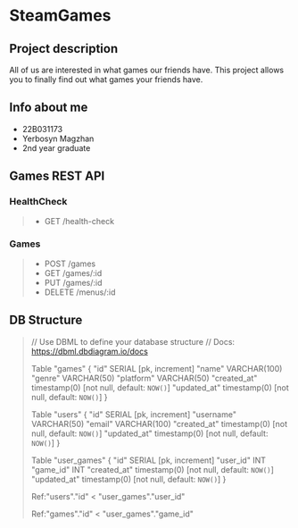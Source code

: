 # SteamGames

## Project description 

All of us are interested in what games our friends have. This project allows you to finally find out what games your friends have.

## Info about me

- 22B031173
- Yerbosyn Magzhan
- 2nd year graduate 

## Games REST API

### HealthCheck

> - GET /health-check

### Games

> - POST /games
> - GET /games/:id
> - PUT /games/:id
> - DELETE /menus/:id

## DB Structure

> // Use DBML to define your database structure
> // Docs: https://dbml.dbdiagram.io/docs
>
> Table "games" {
>  "id" SERIAL [pk, increment]
>  "name" VARCHAR(100)
>  "genre" VARCHAR(50)
>  "platform" VARCHAR(50)
>  "created_at" timestamp(0) [not null, default: `NOW()`]
>  "updated_at" timestamp(0) [not null, default: `NOW()`]
> }
>
> Table "users" {
>  "id" SERIAL [pk, increment]
>  "username" VARCHAR(50)
>  "email" VARCHAR(100)
>  "created_at" timestamp(0) [not null, default: `NOW()`]
>  "updated_at" timestamp(0) [not null, default: `NOW()`]
> }
>
> Table "user_games" {
>  "id" SERIAL [pk, increment]
>  "user_id" INT
>  "game_id" INT
>  "created_at" timestamp(0) [not null, default: `NOW()`]
>  "updated_at" timestamp(0) [not null, default: `NOW()`]
> }
>
> Ref:"users"."id" < "user_games"."user_id"
> 
> Ref:"games"."id" < "user_games"."game_id"
